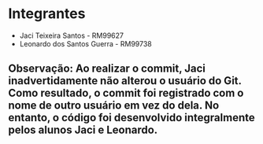 ﻿# Integrantes
- Jaci Teixeira Santos - RM99627
- Leonardo dos Santos Guerra - RM99738 

## Observação: Ao realizar o commit, Jaci inadvertidamente não alterou o usuário do Git. Como resultado, o commit foi registrado com o nome de outro usuário em vez do dela. No entanto, o código foi desenvolvido integralmente pelos alunos Jaci e Leonardo.

